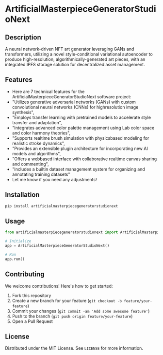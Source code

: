 # ArtificialMasterpieceGeneratorStudioNext

## Description

A neural network-driven NFT art generator leveraging GANs and transformers, utilizing a novel style-conditional variational autoencoder to produce high-resolution, algorithmically-generated art pieces, with an integrated IPFS storage solution for decentralized asset management.

## Features

- Here are 7 technical features for the ArtificialMasterpieceGeneratorStudioNext software project:
- "Utilizes generative adversarial networks (GANs) with custom convolutional neural networks (CNNs) for highresolution image synthesis",
- "Employs transfer learning with pretrained models to accelerate style transfer and adaptation",
- "Integrates advanced color palette management using Lab color space and color harmony theories",
- "Supports realtime brush simulation with physicsbased modeling for realistic stroke dynamics",
- "Provides an extensible plugin architecture for incorporating new AI models and algorithms",
- "Offers a webbased interface with collaborative realtime canvas sharing and commenting",
- "Includes a builtin dataset management system for organizing and annotating training datasets"
- Let me know if you need any adjustments!
## Installation

```bash
pip install artificialmasterpiecegeneratorstudionext
```

## Usage

```python
from artificialmasterpiecegeneratorstudionext import ArtificialMasterpieceGeneratorStudioNext

# Initialize
app = ArtificialMasterpieceGeneratorStudioNext()

# Run
app.run()
```

## Contributing

We welcome contributions! Here's how to get started:

1. Fork this repository
2. Create a new branch for your feature (`git checkout -b feature/your-feature`)
3. Commit your changes (`git commit -am 'Add some awesome feature'`)
4. Push to the branch (`git push origin feature/your-feature`)
5. Open a Pull Request

## License

Distributed under the MIT License. See `LICENSE` for more information.
